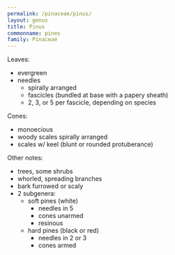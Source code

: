 ```yaml
---
permalink: /pinaceae/pinus/
layout: genus
title: Pinus
commonname: pines
family: Pinaceae
---
```


Leaves:
  - evergreen
  - needles
    - spirally arranged
    - fascicles (bundled at base with a papery sheath)
    - 2, 3, or 5 per fascicle, depending on species

Cones:
  - monoecious
  - woody scales spirally arranged
  - scales w/ keel (blunt or rounded protuberance)

Other notes:
  - trees, some shrubs
  - whorled, spreading branches
  - bark furrowed or scaly
  - 2 subgenera:
    - soft pines (white)
      - needles in 5
      - cones unarmed
      - resinous
    - hard pines (black or red)
      - needles in 2 or 3
      - cones armed
